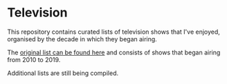 # Television

This repository contains curated lists of television shows that I've enjoyed, organised by the decade in which they began airing.

The [original list can be found here](LIST-2010s.md) and consists of shows that began airing from 2010 to 2019.

Additional lists are still being compiled.
